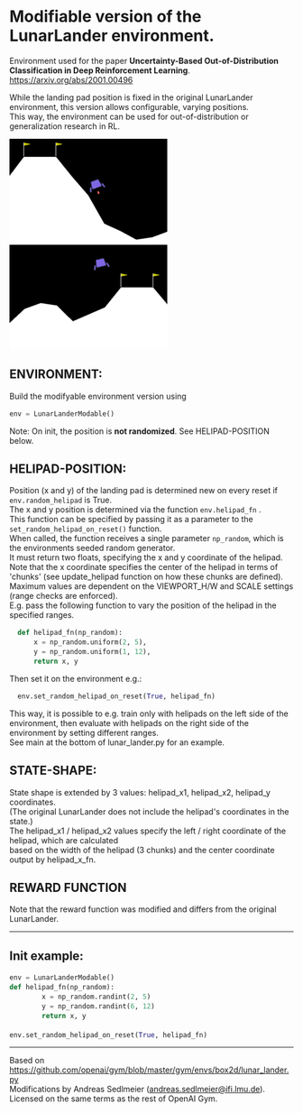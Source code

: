 # Modifiable version of the LunarLander environment.
Environment used for the paper **Uncertainty-Based Out-of-Distribution Classification in Deep Reinforcement Learning**.   
https://arxiv.org/abs/2001.00496

While the landing pad position is fixed in the original LunarLander environment, this version allows configurable, varying positions.   
This way, the environment can be used for out-of-distribution or generalization research in RL.

![Pad left](pad_left.png) ![Pad right](pad_right.png)

## ENVIRONMENT:
Build the modifyable environment version using
```python
env = LunarLanderModable()
```
Note: On init, the position is **not randomized**. See HELIPAD-POSITION below.

## HELIPAD-POSITION:
Position (x and y) of the landing pad is determined new on every reset if `env.random_helipad` is True.   
The x and y position is determined via the function `env.helipad_fn` .   
This function can be specified by passing it as a parameter to the `set_random_helipad_on_reset()` function.   
When called, the function receives a single parameter `np_random`, which is the environments seeded random generator.   
It must return two floats, specifying the x and y coordinate of the helipad.   
Note that the x coordinate specifies the center of the helipad in terms of 'chunks' (see update_helipad function on how these chunks are defined).   
Maximum values are dependent on the VIEWPORT_H/W and SCALE settings (range checks are enforced).   
E.g. pass the following function to vary the position of the helipad in the specified ranges.   
```python
  def helipad_fn(np_random):
      x = np_random.uniform(2, 5),
      y = np_random.uniform(1, 12),
      return x, y
```
Then set it on the environment e.g.:
```python
  env.set_random_helipad_on_reset(True, helipad_fn)
```
This way, it is possible to e.g. train only with helipads on the left side of the environment,
then evaluate with helipads on the right side of the environment by setting different ranges.   
See main at the bottom of lunar_lander.py for an example.

## STATE-SHAPE:
State shape is extended by 3 values: helipad_x1, helipad_x2, helipad_y coordinates.   
(The original LunarLander does not include the helipad's coordinates in the state.)   
The helipad_x1 / helipad_x2 values specify the left / right coordinate of the helipad, which are calculated   
based on the width of the helipad (3 chunks) and the center coordinate output by helipad_x_fn.   

## REWARD FUNCTION
Note that the reward function was modified and differs from the original LunarLander.   

---

## Init example:
```python
env = LunarLanderModable()
def helipad_fn(np_random):
        x = np_random.randint(2, 5)
        y = np_random.randint(6, 12)
        return x, y

env.set_random_helipad_on_reset(True, helipad_fn)
```

---

Based on https://github.com/openai/gym/blob/master/gym/envs/box2d/lunar_lander.py   
Modifications by Andreas Sedlmeier (andreas.sedlmeier@ifi.lmu.de).   
Licensed on the same terms as the rest of OpenAI Gym.